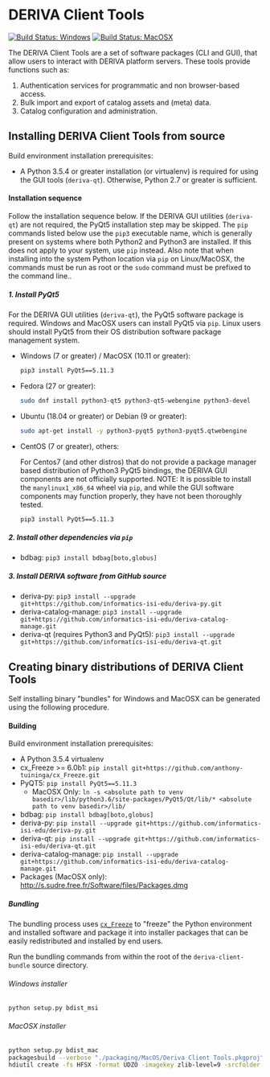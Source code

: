 # DERIVA Client Tools

[![Build Status: Windows](http://buildbot.isrd.isi.edu/badges/deriva-client-bundle-Windows.svg?left_text=Build%20Status:%20Windows)](http://buildbot.isrd.isi.edu/#/)
[![Build Status: MacOSX](http://buildbot.isrd.isi.edu/badges/deriva-client-bundle-MacOSX.svg?left_text=Build%20Status:%20MacOSX)](http://buildbot.isrd.isi.edu/#/)

The DERIVA Client Tools are a set of software packages (CLI and GUI), that allow users to interact with DERIVA platform servers. These tools provide functions such as:
1. Authentication services for programmatic and non browser-based access.
2. Bulk import and export of catalog assets and (meta) data.
3. Catalog configuration and administration.

## Installing DERIVA Client Tools from source

Build environment installation prerequisites:

* A Python 3.5.4 or greater installation (or virtualenv) is required for
using the GUI tools (`deriva-qt`). Otherwise, Python 2.7 or greater is sufficient.

#### Installation sequence

Follow the installation sequence below. If the DERIVA GUI utilities
(`deriva-qt`) are not required, the PyQt5 installation step may be skipped.
The `pip` commands listed below use the `pip3` executable name, which is
generally present on systems where both Python2 and Python3 are installed.
If this does not apply to your system, use `pip` instead. Also note that
when installing into the system Python location via `pip` on Linux/MacOSX,
the commands must be run as root or the  `sudo` command must be prefixed
to the command line..

##### 1. Install PyQt5

For the DERIVA GUI utilities (`deriva-qt`), the PyQt5 software package is required.
Windows and MacOSX users can install PyQt5 via `pip`.
Linux users should install PyQt5 from their OS distribution software
package management system.

* Windows (7 or greater) / MacOSX (10.11 or greater):
    ```sh
    pip3 install PyQt5==5.11.3
    ```
* Fedora (27 or greater):
    ```sh
    sudo dnf install python3-qt5 python3-qt5-webengine python3-devel
    ```
* Ubuntu (18.04 or greater) or Debian (9 or greater):
    ```sh
    sudo apt-get install -y python3-pyqt5 python3-pyqt5.qtwebengine
    ```
* CentOS (7 or greater), others:

    For Centos7 (and other distros) that do not provide a package manager
    based distribution of Python3 PyQt5 bindings, the DERIVA GUI components are
    not officially supported. NOTE: It is possible to install the
    `manylinux1_x86_64` wheel via `pip`, and while the GUI software
    components may function properly, they have not been thoroughly tested.
    ```sh
    pip3 install PyQt5==5.11.3
    ```

##### 2. Install other dependencies via `pip`

* bdbag: `pip3 install bdbag[boto,globus]`

##### 3. Install DERIVA software from GitHub source

* deriva-py: `pip3 install --upgrade git+https://github.com/informatics-isi-edu/deriva-py.git`
* deriva-catalog-manage: `pip3 install --upgrade git+https://github.com/informatics-isi-edu/deriva-catalog-manage.git`
* deriva-qt (requires Python3 and PyQt5): `pip3 install --upgrade git+https://github.com/informatics-isi-edu/deriva-qt.git`

## Creating binary distributions of DERIVA Client Tools
Self installing binary "bundles" for Windows and MacOSX can be generated
using the following procedure.

#### Building

Build environment installation prerequisites:

* A Python 3.5.4 virtualenv
* cx_Freeze >= 6.0b1: `pip install git+https://github.com/anthony-tuininga/cx_Freeze.git`
* PyQT5: `pip install PyQt5==5.11.3`
    * MacOSX Only: `ln -s <absolute path to venv basedir>/lib/python3.6/site-packages/PyQt5/Qt/lib/* <absolute path to venv basedir>/lib/`
* bdbag: `pip install bdbag[boto,globus]`
* deriva-py: `pip install --upgrade git+https://github.com/informatics-isi-edu/deriva-py.git`
* deriva-qt: `pip install --upgrade git+https://github.com/informatics-isi-edu/deriva-qt.git`
* deriva-catalog-manage: `pip install --upgrade git+https://github.com/informatics-isi-edu/deriva-catalog-manage.git`
* Packages (MacOSX only): http://s.sudre.free.fr/Software/files/Packages.dmg

##### Bundling
The bundling process uses [`cx_Freeze`](https://github.com/anthony-tuininga/cx_Freeze)
to "freeze" the Python environment and installed software and package it
into installer packages that can be easily redistributed and installed by end users.

Run the bundling commands from within the root of the `deriva-client-bundle`
source directory.

###### Windows installer

```sh
python setup.py bdist_msi
```

###### MacOSX installer

```sh
python setup.py bdist_mac
packagesbuild --verbose "./packaging/MacOS/Deriva Client Tools.pkgproj"
hdiutil create -fs HFSX -format UDZO -imagekey zlib-level=9 -srcfolder "./build/Deriva Client Tools.mpkg" -volname "DERIVA Client Tools" "./build/DERIVA-Client-Tools-osx"
```